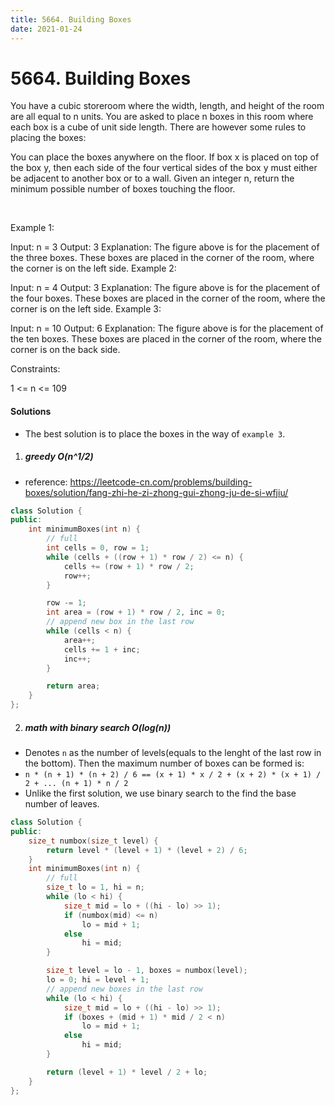 ```yaml
---
title: 5664. Building Boxes
date: 2021-01-24
---
```


# 5664. Building Boxes

You have a cubic storeroom where the width, length, and height of the room are all equal to n units. You are asked to place n boxes in this room where each box is a cube of unit side length. There are however some rules to placing the boxes:

You can place the boxes anywhere on the floor.
If box x is placed on top of the box y, then each side of the four vertical sides of the box y must either be adjacent to another box or to a wall.
Given an integer n, return the minimum possible number of boxes touching the floor.

 

Example 1:



Input: n = 3
Output: 3
Explanation: The figure above is for the placement of the three boxes.
These boxes are placed in the corner of the room, where the corner is on the left side.
Example 2:



Input: n = 4
Output: 3
Explanation: The figure above is for the placement of the four boxes.
These boxes are placed in the corner of the room, where the corner is on the left side.
Example 3:



Input: n = 10
Output: 6
Explanation: The figure above is for the placement of the ten boxes.
These boxes are placed in the corner of the room, where the corner is on the back side.
 

Constraints:

1 <= n <= 109


#### Solutions

- The best solution is to place the boxes in the way of `example 3`.

1. ##### greedy O(n^1/2)

- reference: https://leetcode-cn.com/problems/building-boxes/solution/fang-zhi-he-zi-zhong-gui-zhong-ju-de-si-wfjiu/

```c++
class Solution {
public:
    int minimumBoxes(int n) {
        // full
        int cells = 0, row = 1;
        while (cells + ((row + 1) * row / 2) <= n) {
            cells += (row + 1) * row / 2;
            row++;
        }

        row -= 1;
        int area = (row + 1) * row / 2, inc = 0;
        // append new box in the last row
        while (cells < n) {
            area++;
            cells += 1 + inc;
            inc++;
        }

        return area;
    }
};
```

2. ##### math with binary search O(log(n))

- Denotes `n` as the number of levels(equals to the lenght of the last row in the bottom). Then the maximum number of boxes can be formed is:
- `n * (n + 1) * (n + 2) / 6 == (x + 1) * x / 2 + (x + 2) * (x + 1) / 2 + ... (n + 1) * n / 2`
- Unlike the first solution, we use binary search to the find the base number of leaves.

```c++
class Solution {
public:
    size_t numbox(size_t level) {
        return level * (level + 1) * (level + 2) / 6;
    }
    int minimumBoxes(int n) {
        // full
        size_t lo = 1, hi = n;
        while (lo < hi) {
            size_t mid = lo + ((hi - lo) >> 1);
            if (numbox(mid) <= n)
                lo = mid + 1;
            else
                hi = mid;
        }

        size_t level = lo - 1, boxes = numbox(level);
        lo = 0; hi = level + 1;
        // append new boxes in the last row
        while (lo < hi) {
            size_t mid = lo + ((hi - lo) >> 1);
            if (boxes + (mid + 1) * mid / 2 < n)
                lo = mid + 1;
            else
                hi = mid;
        }

        return (level + 1) * level / 2 + lo;
    }
};

```